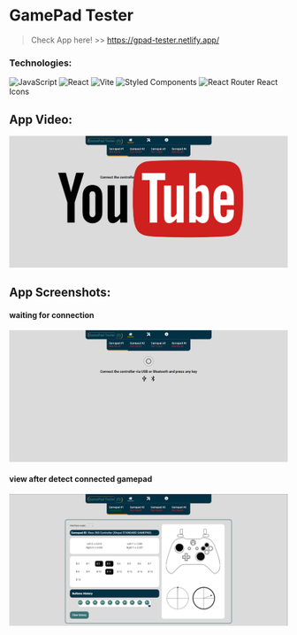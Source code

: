 # GamePad Tester

> Check App here! >> https://gpad-tester.netlify.app/

### Technologies:

![JavaScript](https://img.shields.io/badge/javascript-%23323330.svg?style=for-the-badge&logo=javascript&logoColor=%23F7DF1E)
![React](https://img.shields.io/badge/react-%2320232a.svg?style=for-the-badge&logo=react&logoColor=%2361DAFB)
![Vite](https://img.shields.io/badge/vite-%23646CFF.svg?style=for-the-badge&logo=vite&logoColor=white)
![Styled Components](https://img.shields.io/badge/styled--components-DB7093?style=for-the-badge&logo=styled-components&logoColor=white)
![React Router](https://img.shields.io/badge/React_Router-CA4245?style=for-the-badge&logo=react-router&logoColor=white)
React Icons

## App Video:

[![video_1](src/assets/YT.png)](https://youtu.be/V-nk11RfANA)

## App Screenshots:

#### waiting for connection

![screenshot_1](src/assets/screenshot_1.png)

#### view after detect connected gamepad

![screenshot_2](src/assets/screenshot_2.png)

